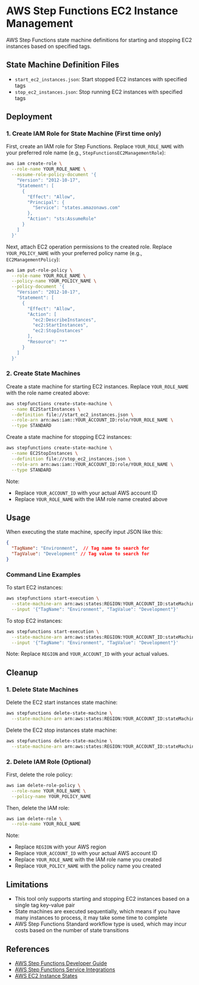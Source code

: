 # AWS Step Functions EC2 Instance Management

AWS Step Functions state machine definitions for starting and stopping EC2 instances based on specified tags.

## State Machine Definition Files

- `start_ec2_instances.json`: Start stopped EC2 instances with specified tags
- `stop_ec2_instances.json`: Stop running EC2 instances with specified tags

## Deployment

### 1. Create IAM Role for State Machine (First time only)

First, create an IAM role for Step Functions.
Replace `YOUR_ROLE_NAME` with your preferred role name (e.g., `StepFunctionsEC2ManagementRole`):

```bash
aws iam create-role \
  --role-name YOUR_ROLE_NAME \
  --assume-role-policy-document '{
    "Version": "2012-10-17",
    "Statement": [
      {
        "Effect": "Allow",
        "Principal": {
          "Service": "states.amazonaws.com"
        },
        "Action": "sts:AssumeRole"
      }
    ]
  }'
```

Next, attach EC2 operation permissions to the created role.
Replace `YOUR_POLICY_NAME` with your preferred policy name (e.g., `EC2ManagementPolicy`):

```bash
aws iam put-role-policy \
  --role-name YOUR_ROLE_NAME \
  --policy-name YOUR_POLICY_NAME \
  --policy-document '{
    "Version": "2012-10-17",
    "Statement": [
      {
        "Effect": "Allow",
        "Action": [
          "ec2:DescribeInstances",
          "ec2:StartInstances",
          "ec2:StopInstances"
        ],
        "Resource": "*"
      }
    ]
  }'
```

### 2. Create State Machines

Create a state machine for starting EC2 instances. Replace `YOUR_ROLE_NAME` with the role name created above:

```bash
aws stepfunctions create-state-machine \
  --name EC2StartInstances \
  --definition file://start_ec2_instances.json \
  --role-arn arn:aws:iam::YOUR_ACCOUNT_ID:role/YOUR_ROLE_NAME \
  --type STANDARD
```

Create a state machine for stopping EC2 instances:

```bash
aws stepfunctions create-state-machine \
  --name EC2StopInstances \
  --definition file://stop_ec2_instances.json \
  --role-arn arn:aws:iam::YOUR_ACCOUNT_ID:role/YOUR_ROLE_NAME \
  --type STANDARD
```

Note: 
- Replace `YOUR_ACCOUNT_ID` with your actual AWS account ID
- Replace `YOUR_ROLE_NAME` with the IAM role name created above

## Usage

When executing the state machine, specify input JSON like this:

```json
{
  "TagName": "Environment",  // Tag name to search for
  "TagValue": "Development" // Tag value to search for
}
```

### Command Line Examples

To start EC2 instances:

```bash
aws stepfunctions start-execution \
  --state-machine-arn arn:aws:states:REGION:YOUR_ACCOUNT_ID:stateMachine:EC2StartInstances \
  --input '{"TagName": "Environment", "TagValue": "Development"}'
```

To stop EC2 instances:

```bash
aws stepfunctions start-execution \
  --state-machine-arn arn:aws:states:REGION:YOUR_ACCOUNT_ID:stateMachine:EC2StopInstances \
  --input '{"TagName": "Environment", "TagValue": "Development"}'
```

Note: Replace `REGION` and `YOUR_ACCOUNT_ID` with your actual values.

## Cleanup

### 1. Delete State Machines

Delete the EC2 start instances state machine:

```bash
aws stepfunctions delete-state-machine \
  --state-machine-arn arn:aws:states:REGION:YOUR_ACCOUNT_ID:stateMachine:EC2StartInstances
```

Delete the EC2 stop instances state machine:

```bash
aws stepfunctions delete-state-machine \
  --state-machine-arn arn:aws:states:REGION:YOUR_ACCOUNT_ID:stateMachine:EC2StopInstances
```

### 2. Delete IAM Role (Optional)

First, delete the role policy:

```bash
aws iam delete-role-policy \
  --role-name YOUR_ROLE_NAME \
  --policy-name YOUR_POLICY_NAME
```

Then, delete the IAM role:

```bash
aws iam delete-role \
  --role-name YOUR_ROLE_NAME
```

Note:
- Replace `REGION` with your AWS region
- Replace `YOUR_ACCOUNT_ID` with your actual AWS account ID
- Replace `YOUR_ROLE_NAME` with the IAM role name you created
- Replace `YOUR_POLICY_NAME` with the policy name you created

## Limitations

- This tool only supports starting and stopping EC2 instances based on a single tag key-value pair
- State machines are executed sequentially, which means if you have many instances to process, it may take some time to complete
- AWS Step Functions Standard workflow type is used, which may incur costs based on the number of state transitions

## References

- [AWS Step Functions Developer Guide](https://docs.aws.amazon.com/step-functions/latest/dg/welcome.html)
- [AWS Step Functions Service Integrations](https://docs.aws.amazon.com/step-functions/latest/dg/supported-services-awssdk.html)
- [AWS EC2 Instance States](https://docs.aws.amazon.com/AWSEC2/latest/UserGuide/ec2-instance-lifecycle.html)

